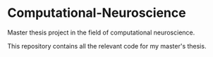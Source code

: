 # Computational-Neuroscience
Master thesis project in the field of computational neuroscience.

This repository contains all the relevant code for my master's thesis.
